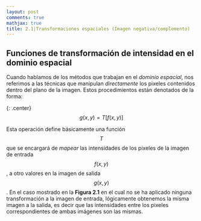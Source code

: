 ```yaml
---
layout: post
comments: true
mathjax: true
title: 2.1|Transformaciones espaciales (Imagen negativa/complemento)
---
```


## Funciones de transformación de intensidad en el dominio espacial

Cuando hablamos de los métodos que trabajan en el _dominio espacial_, nos referimos a las técnicas que manipulan _directamente_ los pixeles contenidos dentro del plano de la imagen. Estos procedimientos están denotados de la forma:

{: .center}
$$g(x, y) = T[f(x, y)]$$

Esta operación define básicamente una función $$T$$ que se encargará de _mapear_ las intensidades de los pixeles de la imagen de entrada $$f(x, y)$$, a otro valores en la imagen de salida $$g(x, y)$$. En el caso mostrado en la __Figura 2.1__ en el cual no se ha aplicado ninguna transformación a la imagen de entrada, lógicamente obtenemos la misma imagen a la salida, es decir que las intensidades entre los pixeles correspondientes de ambas imágenes son las mismas.





